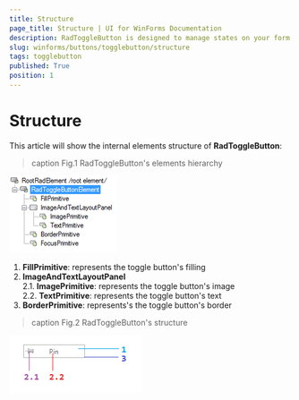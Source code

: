 ```yaml
---
title: Structure
page_title: Structure | UI for WinForms Documentation
description: RadToggleButton is designed to manage states on your form. It shares many features with the RadCheckBox, but provides a different visual effect than the standard check mark. 
slug: winforms/buttons/togglebutton/structure
tags: togglebutton
published: True
position: 1 
---
```


# Structure

This article will show the internal elements structure of __RadToggleButton__:

>caption Fig.1 RadToggleButton's elements hierarchy
>
![buttons-togglebutton-structure 001](images/buttons-togglebutton-structure001.png)

1. __FillPrimitive__: represents the toggle button's filling
1. __ImageAndTextLayoutPanel__ <br>
	2\.1\. __ImagePrimitive__: represents the toggle button's image<br>
	2\.2\. __TextPrimitive__: represents the toggle button's text
3. __BorderPrimitive__: represents's the toggle button's border

>caption Fig.2 RadToggleButton's structure

![buttons-togglebutton-structure 002](images/buttons-togglebutton-structure002.png)
